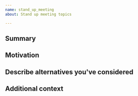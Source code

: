 ```yaml
---
name: stand_up_meeting
about: Stand up meeting topics

---
```


<!--

Have you read CoronaTracker's Code of Conduct? By filing an Issue, you are expected to comply with it, including treating everyone with respect -->

## Summary

<!-- One paragraph explanation of the Stand up meeting topics to discuss. -->

## Motivation

<!-- Why are we doing this? What use cases does it support? What is the expected outcome? -->

## Describe alternatives you've considered

<!-- A clear and concise description of the alternative solutions you've considered. -->

## Additional context

<!-- Add any other context or screenshots about the meeting issues here. -->
